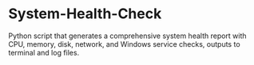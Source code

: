 # System-Health-Check
Python script that generates a comprehensive system health report with CPU, memory, disk, network, and Windows service checks, outputs to terminal and log files.
